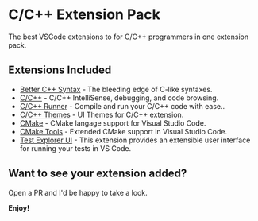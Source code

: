# C/C++ Extension Pack

The best VSCode extensions to for C/C++ programmers in one extension pack.

## Extensions Included

* [Better C++ Syntax](https://marketplace.visualstudio.com/items?itemName=jeff-hykin.better-cpp-syntax) - The bleeding edge of C-like syntaxes.
* [C/C++](https://marketplace.visualstudio.com/items?itemName=ms-vscode.cpptools) - C/C++ IntelliSense, debugging, and code browsing.
* [C/C++ Runner](https://marketplace.visualstudio.com/items?itemName=franneck94.c-cpp-runner) - Compile and run your C/C++ code with ease..
* [C/C++ Themes](https://marketplace.visualstudio.com/items?itemName=ms-vscode.cpptools-themes) - UI Themes for C/C++ extension.
* [CMake](https://marketplace.visualstudio.com/items?itemName=twxs.cmake) - CMake langage support for Visual Studio Code.
* [CMake Tools](https://marketplace.visualstudio.com/items?itemName=ms-vscode.cmake-tools) - Extended CMake support in Visual Studio Code.
* [Test Explorer UI](https://marketplace.visualstudio.com/items?itemName=hbenl.vscode-test-explorer) - This extension provides an extensible user interface for running your tests in VS Code.

## Want to see your extension added?

Open a PR and I'd be happy to take a look.

**Enjoy!**

